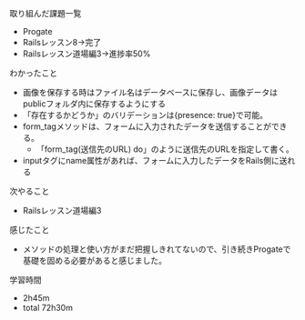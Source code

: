 取り組んだ課題一覧
* Progate
 * Railsレッスン8→完了
 * Railsレッスン道場編3→進捗率50%

わかったこと
* 画像を保存する時はファイル名はデータベースに保存し、画像データはpublicフォルダ内に保存するようにする
* 「存在するかどうか」のバリデーションは{presence: true}で可能。
* form_tagメソッドは、フォームに入力されたデータを送信することができる。
  * 「form_tag(送信先のURL) do」のように送信先のURLを指定して書く。
* inputタグにname属性があれば、フォームに入力したデータをRails側に送れる

次やること
* Railsレッスン道場編3

感じたこと
* メソッドの処理と使い方がまだ把握しきれてないので、引き続きProgateで基礎を固める必要があると感じました。

学習時間
* 2h45m
 * total 72h30m
